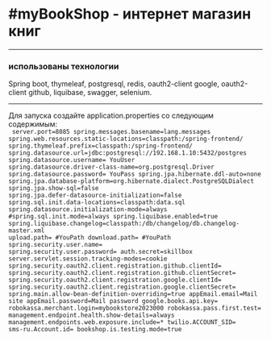 <h1>#myBookShop - интернет магазин книг</h1>
<hr/>
<h3>использованы технологии</h3>
Spring boot, thymeleaf,  postgresql, redis, oauth2-client google, oauth2-client github, liquibase, swagger, selenium.
<hr>

Для запуска создайте application.properties со следующим содержимым: <br>
<code>
server.port=8085
spring.messages.basename=lang.messages
spring.web.resources.static-locations=classpath:/spring-frontend/
spring.thymeleaf.prefix=classpath:/spring-frontend/
spring.datasource.url=jdbc:postgresql://192.168.1.10:5432/postgres
spring.datasource.username= YouUser
spring.datasource.driver-class-name=org.postgresql.Driver
spring.datasource.password= YouPass
spring.jpa.hibernate.ddl-auto=none
spring.jpa.database-platform=org.hibernate.dialect.PostgreSQLDialect
spring.jpa.show-sql=false
spring.jpa.defer-datasource-initialization=false
spring.sql.init.data-locations=classpath:data.sql
spring.datasource.initialization-mode=always
#spring.sql.init.mode=always
spring.liquibase.enabled=true
spring.liquibase.changelog=classpath:/db/changelog/db.changelog-master.xml
upload.path= #YouPath
download.path= #YouPath
spring.security.user.name=
spring.security.user.password=
auth.secret=skillbox
server.servlet.session.tracking-modes=cookie
spring.security.oauth2.client.registration.github.clientId=
spring.security.oauth2.client.registration.github.clientSecret=
spring.security.oauth2.client.registration.google.clientId=
spring.security.oauth2.client.registration.google.clientSecret=
spring.main.allow-bean-definition-overriding=true
appEmail.email=Mail site
appEmail.password=Mail password
google.books.api.key=
robokassa.merchant.login=mybookstore2023000
robokassa.pass.first.test= 
management.endpoint.health.show-details=always
management.endpoints.web.exposure.include=*
twilio.ACCOUNT_SID=
sms-ru.Account.id=
bookshop.is.testing.mode=true
</code>
